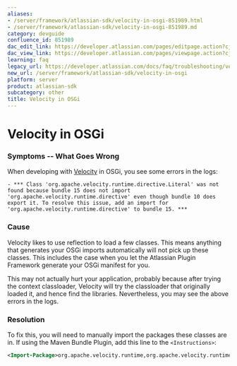 ```yaml
---
aliases:
- /server/framework/atlassian-sdk/velocity-in-osgi-851989.html
- /server/framework/atlassian-sdk/velocity-in-osgi-851989.md
category: devguide
confluence_id: 851989
dac_edit_link: https://developer.atlassian.com/pages/editpage.action?cjm=wozere&pageId=851989
dac_view_link: https://developer.atlassian.com/pages/viewpage.action?cjm=wozere&pageId=851989
learning: faq
legacy_url: https://developer.atlassian.com/docs/faq/troubleshooting/velocity-in-osgi
new_url: /server/framework/atlassian-sdk/velocity-in-osgi
platform: server
product: atlassian-sdk
subcategory: other
title: Velocity in OSGi
---
```

# Velocity in OSGi

### Symptoms -- What Goes Wrong

When developing with <a href="http://velocity.apache.org/engine/index.html" class="external-link">Velocity</a> in OSGi, you see some errors in the logs:

    - *** Class 'org.apache.velocity.runtime.directive.Literal' was not found because bundle 15 does not import
    'org.apache.velocity.runtime.directive' even though bundle 10 does export it. To resolve this issue, add an import for
    'org.apache.velocity.runtime.directive' to bundle 15. ***

### Cause

Velocity likes to use reflection to load a few classes. This means anything that generates your OSGi imports automatically will not pick up these classes. This includes the case when you let the Atlassian Plugin Framework generate your OSGi manifest for you.

This may not actually hurt your application, probably because after trying the context classloader, Velocity will try the classloader that originally loaded it, and hence find the libraries. Nevertheless, you may see the above errors in the logs.

### Resolution

To fix this, you will need to manually import the packages these classes are in. If using the Maven Bundle Plugin, add this line to the `<Instructions>`:

``` xml
<Import-Package>org.apache.velocity.runtime,org.apache.velocity.runtime.directive,org.apache.velocity.runtime.resource,org.apache.velocity.util.introspection,*</Import-Package>
```



































































































































































































































































































































































